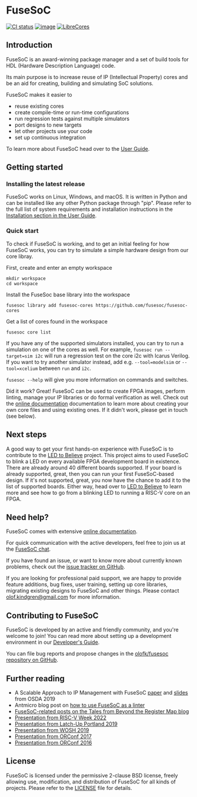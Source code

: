 # FuseSoC

[![CI status](https://github.com/olofk/fusesoc/workflows/CI/badge.svg)](https://github.com/olofk/fusesoc/actions?query=workflow%3ACI)
[![image](https://img.shields.io/pypi/dm/fusesoc.svg?label=PyPI%20downloads)](https://pypi.org/project/fusesoc/)
[![LibreCores](https://www.librecores.org/olofk/FuseSoC/badge.svg?style=flat)](https://www.librecores.org/olofk/FuseSoC)

## Introduction

FuseSoC is an award-winning package manager and a set of build tools for
HDL (Hardware Description Language) code.

Its main purpose is to increase reuse of IP (Intellectual Property)
cores and be an aid for creating, building and simulating SoC solutions.

FuseSoC makes it easier to

-   reuse existing cores
-   create compile-time or run-time configurations
-   run regression tests against multiple simulators
-   port designs to new targets
-   let other projects use your code
-   set up continuous integration

To learn more about FuseSoC head over to the
[User Guide](https://fusesoc.readthedocs.io/en/stable/user).

## Getting started

### Installing the latest release

FuseSoC works on Linux, Windows, and macOS. It is written in Python and can be
installed like any other Python package through "pip". Please refer to the
full list of system requirements and installation instructions in the
[Installation section in the User Guide](https://fusesoc.readthedocs.io/en/stable/user/installation.html).

### Quick start

To check if FuseSoC is working, and to get an initial feeling for how FuseSoC
works, you can try to simulate a simple hardware design from our core libray.

First, create and enter an empty workspace

    mkdir workspace
    cd workspace

Install the FuseSoc base library into the workspace

    fusesoc library add fusesoc-cores https://github.com/fusesoc/fusesoc-cores

Get a list of cores found in the workspace

    fusesoc core list

If you have any of the supported simulators installed, you can try to
run a simulation on one of the cores as well. For example,
`fusesoc run --target=sim i2c` will run a regression test on the core
i2c with Icarus Verilog. If you want to try another simulator instead,
add e.g. `--tool=modelsim` or `--tool=xcelium` between `run` and `i2c`.

`fusesoc --help` will give you more information on commands and switches.

Did it work? Great! FuseSoC can be used to create FPGA images, perform
linting, manage your IP libraries or do formal verification as well.
Check out the [online documentation](https://fusesoc.readthedocs.io/en/stable/)
documentation to learn more about creating your own core files and using
existing ones. If it didn't work, please get in touch (see below).

## Next steps

A good way to get your first hands-on experience with FuseSoC is to
contribute to the [LED to Believe](https://github.com/fusesoc/blinky)
project. This project aims to used FuseSoC to blink a LED on every
available FPGA development board in existence. There are already around
40 different boards supported. If your board is already supported,
great, then you can run your first FuseSoC-based design. If it's not
supported, great, you now have the chance to add it to the list of
supported boards. Either way, head over to [LED to
Believe](https://github.com/fusesoc/blinky) to learn more and see how to
go from a blinking LED to running a RISC-V core on an FPGA.

## Need help?

FuseSoC comes with extensive
[online documentation](https://fusesoc.readthedocs.io/en/stable/index.html).

For quick communication with the active developers, feel free to join us at the
[FuseSoC chat](https://gitter.im/librecores/fusesoc).

If you have found an issue, or want to know more about currently known problems,
check out the
[issue tracker on GitHub](https://github.com/olofk/fusesoc/issues).

If you are looking for professional paid support, we are happy to
provide feature additions, bug fixes, user training, setting up core
libraries, migrating existing designs to FuseSoC and other things.
Please contact <olof.kindgren@gmail.com> for more information.

## Contributing to FuseSoC

FuseSoC is developed by an active and friendly community, and you're welcome to
join! You can read more about setting up a development environment in our
[Developer's Guide](https://fusesoc.readthedocs.io/en/latest/dev/index.html).

You can file bug reports and propose changes in the [olofk/fusesoc repository on GitHub](https://github.com/olofk/fusesoc).

## Further reading

* A Scalable Approach to IP Management with FuseSoC [paper](https://osda.gitlab.io/19/kindgren.pdf) and [slides](https://osda.gitlab.io/19/kindgren-slides.pdf) from OSDA 2019
* Antmicro blog post on [how to use FuseSoC as a linter](https://antmicro.com/blog/2020/04/systemverilog-linter-and-formatter-in-fusesoc/)
* [FuseSoC-related posts on the Tales from Beyond the Register Map blog](https://blog.award-winning.me/search/label/FuseSoC)
* [Presentation from RISC-V Week 2022](https://www.award-winning.me/fusesoc-rvweek22)
* [Presentation from Latch-Up Portland 2019](https://www.youtube.com/watch?v=7eWRAOK9mns)
* [Presentation from WOSH 2019](https://www.youtube.com/watch?v=HOFYplIBSWM)
* [Presentation from ORConf 2017](https://www.youtube.com/watch?v=iPpT9k_H67k)
* [Presentation from ORConf 2016](https://www.youtube.com/watch?v=pKlJWe_HKPM)

## License

FuseSoC is licensed under the permissive 2-clause BSD license, freely allowing
use, modification, and distribution of FuseSoC for all kinds of projects.
Please refer to the [LICENSE](LICENSE) file for details.
